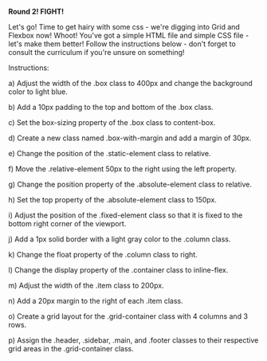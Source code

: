 **Round 2! FIGHT!**

Let's go! Time to get hairy with some css - we're digging into Grid and Flexbox now! Whoot!
You've got a simple HTML file and simple CSS file - let's make them better! Follow the 
instructions below - don't forget to consult the curriculum if you're unsure on something!

Instructions:

a) Adjust the width of the .box class to 400px and change the background color to light blue.

b) Add a 10px padding to the top and bottom of the .box class.

c) Set the box-sizing property of the .box class to content-box.

d) Create a new class named .box-with-margin and add a margin of 30px.

e) Change the position of the .static-element class to relative.

f) Move the .relative-element 50px to the right using the left property.

g) Change the position property of the .absolute-element class to relative.

h) Set the top property of the .absolute-element class to 150px.

i) Adjust the position of the .fixed-element class so that it is fixed to the bottom right corner of the viewport.

j) Add a 1px solid border with a light gray color to the .column class.

k) Change the float property of the .column class to right.

l) Change the display property of the .container class to inline-flex.

m) Adjust the width of the .item class to 200px.

n) Add a 20px margin to the right of each .item class.

o) Create a grid layout for the .grid-container class with 4 columns and 3 rows.

p) Assign the .header, .sidebar, .main, and .footer classes to their respective grid areas in the .grid-container class.
